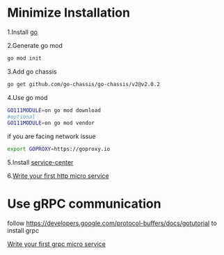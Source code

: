 Minimize Installation
=====
1.Install [go](https://golang.org/doc/install) 

2.Generate go mod
```bash
go mod init
```
3.Add go chassis 
```bash
go get github.com/go-chassis/go-chassis/v2@v2.0.2
```

4.Use go mod
```bash
GO111MODULE=on go mod download
#optional
GO111MODULE=on go mod vendor
```

if you are facing network issue 
```bash
export GOPROXY=https://goproxy.io
```
5.Install [service-center](https://service-center.readthedocs.io/en/latest/get-started/install.html)

6.[Write your first http micro service](https://go-chassis.readthedocs.io/en/latest/getstarted/writing-rest.html)


Use gRPC communication
===================
follow https://developers.google.com/protocol-buffers/docs/gotutorial to install grpc 

[Write your first grpc micro service](https://go-chassis.readthedocs.io//getstarted/writing-rpc.html)
